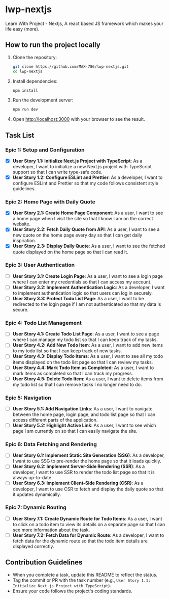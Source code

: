 # lwp-nextjs
Learn With Project - Nextjs, A react based JS framework which makes your life easy (more).

## How to run the project locally

1. Clone the repository:
    ```sh
    git clone https://github.com/MAX-786/lwp-nextjs.git
    cd lwp-nextjs
    ```

2. Install dependencies:
    ```sh
    npm install
    ```

3. Run the development server:
    ```sh
    npm run dev
    ```

4. Open [http://localhost:3000](http://localhost:3000) with your browser to see the result.

## Task List

### Epic 1: Setup and Configuration
- [x] **User Story 1.1: Initialize Next.js Project with TypeScript**: As a developer, I want to initialize a new Next.js project with TypeScript support so that I can write type-safe code.
- [x] **User Story 1.2: Configure ESLint and Prettier**: As a developer, I want to configure ESLint and Prettier so that my code follows consistent style guidelines.

### Epic 2: Home Page with Daily Quote
- [x] **User Story 2.1: Create Home Page Component**: As a user, I want to see a home page when I visit the site so that I know I am on the correct website.
- [x] **User Story 2.2: Fetch Daily Quote from API**: As a user, I want to see a new quote on the home page every day so that I can get daily inspiration.
- [x] **User Story 2.3: Display Daily Quote**: As a user, I want to see the fetched quote displayed on the home page so that I can read it.

### Epic 3: User Authentication
- [ ] **User Story 3.1: Create Login Page**: As a user, I want to see a login page where I can enter my credentials so that I can access my account.
- [ ] **User Story 3.2: Implement Authentication Logic**: As a developer, I want to implement authentication logic so that users can log in securely.
- [ ] **User Story 3.3: Protect Todo List Page**: As a user, I want to be redirected to the login page if I am not authenticated so that my data is secure.

### Epic 4: Todo List Management
- [ ] **User Story 4.1: Create Todo List Page**: As a user, I want to see a page where I can manage my todo list so that I can keep track of my tasks.
- [ ] **User Story 4.2: Add New Todo Item**: As a user, I want to add new items to my todo list so that I can keep track of new tasks.
- [ ] **User Story 4.3: Display Todo Items**: As a user, I want to see all my todo items displayed on the todo list page so that I can review my tasks.
- [ ] **User Story 4.4: Mark Todo Item as Completed**: As a user, I want to mark items as completed so that I can track my progress.
- [ ] **User Story 4.5: Delete Todo Item**: As a user, I want to delete items from my todo list so that I can remove tasks I no longer need to do.

### Epic 5: Navigation
- [ ] **User Story 5.1: Add Navigation Links**: As a user, I want to navigate between the home page, login page, and todo list page so that I can access different parts of the application.
- [ ] **User Story 5.2: Highlight Active Link**: As a user, I want to see which page I am currently on so that I can easily navigate the site.

### Epic 6: Data Fetching and Rendering
- [ ] **User Story 6.1: Implement Static Site Generation (SSG)**: As a developer, I want to use SSG to pre-render the home page so that it loads quickly.
- [ ] **User Story 6.2: Implement Server-Side Rendering (SSR)**: As a developer, I want to use SSR to render the todo list page so that it is always up-to-date.
- [ ] **User Story 6.3: Implement Client-Side Rendering (CSR)**: As a developer, I want to use CSR to fetch and display the daily quote so that it updates dynamically.

### Epic 7: Dynamic Routing
- [ ] **User Story 7.1: Create Dynamic Route for Todo Items**: As a user, I want to click on a todo item to view its details on a separate page so that I can see more information about the task.
- [ ] **User Story 7.2: Fetch Data for Dynamic Route**: As a developer, I want to fetch data for the dynamic route so that the todo item details are displayed correctly.

## Contribution Guidelines

- When you complete a task, update this README to reflect the status.
- Tag the commit or PR with the task number (e.g., `User Story 1.1: Initialize Next.js Project with TypeScript`).
- Ensure your code follows the project's coding standards.